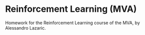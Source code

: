 # Reinforcement Learning (MVA)

Homework for the Reinforcement Learning course of the MVA, by Alessandro Lazaric.


